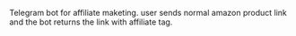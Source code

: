 Telegram bot for affiliate maketing.
user sends normal amazon product link and the bot returns the link with affiliate tag.
